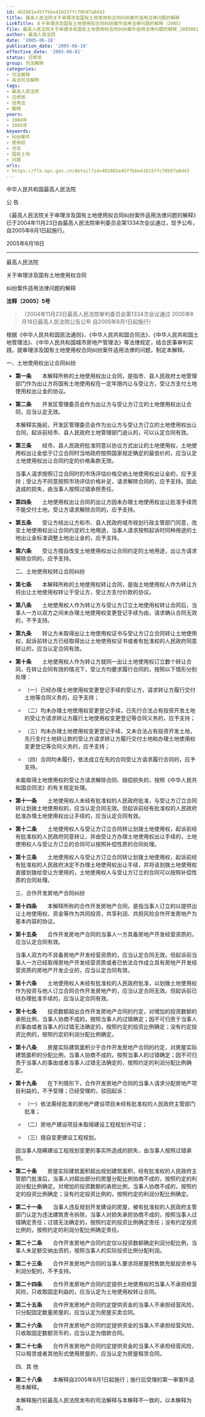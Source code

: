 ```yaml
---
id: 402881e45ffbbe41015ffc70b97a0d43
title: 最高人民法院关于审理涉及国有土地使用权合同纠纷案件适用法律问题的解释
LinkTitle: 关于审理涉及国有土地使用权合同纠纷案件适用法律问题的解释（2005）
file: 最高人民法院关于审理涉及国有土地使用权合同纠纷案件适用法律问题的解释_20050618_402881e45ffbbe41015ffc70b97a0d43.docx
author: 最高人民法院
date: '2005-06-18'
publication_date: '2005-06-18'
effective_date: '2005-08-01'
status: 已修改
group: 司法解释
categories:
- 司法解释
- 高法司法解释
tags:
- 最高人民法院
- 已修改
- 适用法
- 解释
years:
- 2004年
- 2005年
keywords:
- 纠纷案件
- 使用权
- 涉及
- 国有土地
- 问题
urls:
- https://flk.npc.gov.cn/detail?id=402881e45ffbbe41015ffc70b97a0d43
---
```


中华人民共和国最高人民法院

公 告

《最高人民法院关于审理涉及国有土地使用权合同纠纷案件适用法律问题的解释》已于2004年11月23日由最高人民法院审判委员会第1334次会议通过，现予公布，自2005年8月1日起施行。

2005年6月18日

---

最高人民法院

关于审理涉及国有土地使用权合同

纠纷案件适用法律问题的解释

**法释〔2005〕5号**

> （2004年11月23日最高人民法院审判委员会第1334次会议通过 2005年6月18日最高人民法院公告公布 自2005年8月1日起施行）

根据《中华人民共和国民法通则》、《中华人民共和国合同法》、《中华人民共和国土地管理法》、《中华人民共和国城市房地产管理法》等法律规定，结合民事审判实践，就审理涉及国有土地使用权合同纠纷案件适用法律的问题，制定本解释。

一、土地使用权出让合同纠纷

- **第一条**　　本解释所称的土地使用权出让合同，是指市、县人民政府土地管理部门作为出让方将国有土地使用权在一定年限内让与受让方，受让方支付土地使用权出让金的协议。

- **第二条**　　开发区管理委员会作为出让方与受让方订立的土地使用权出让合同，应当认定无效。

  本解释实施前，开发区管理委员会作为出让方与受让方订立的土地使用权出让合同，起诉前经市、县人民政府土地管理部门追认的，可以认定合同有效。

- **第三条**　　经市、县人民政府批准同意以协议方式出让的土地使用权，土地使用权出让金低于订立合同时当地政府按照国家规定确定的最低价的，应当认定土地使用权出让合同约定的价格条款无效。

  当事人请求按照订立合同时的市场评估价格交纳土地使用权出让金的，应予支持；受让方不同意按照市场评估价格补足，请求解除合同的，应予支持。因此造成的损失，由当事人按照过错承担责任。

- **第四条**　　土地使用权出让合同的出让方因未办理土地使用权出让批准手续而不能交付土地，受让方请求解除合同的，应予支持。

- **第五条**　　受让方经出让方和市、县人民政府城市规划行政主管部门同意，改变土地使用权出让合同约定的土地用途，当事人请求按照起诉时同种用途的土地出让金标准调整土地出让金的，应予支持。

- **第六条**　　受让方擅自改变土地使用权出让合同约定的土地用途，出让方请求解除合同的，应予支持。

  二、土地使用权转让合同纠纷

- **第七条**　　本解释所称的土地使用权转让合同，是指土地使用权人作为转让方将出让土地使用权转让于受让方，受让方支付价款的协议。

- **第八条**　　土地使用权人作为转让方与受让方订立土地使用权转让合同后，当事人一方以双方之间未办理土地使用权变更登记手续为由，请求确认合同无效的，不予支持。

- **第九条**　　转让方未取得出让土地使用权证书与受让方订立合同转让土地使用权，起诉前转让方已经取得出让土地使用权证书或者有批准权的人民政府同意转让的，应当认定合同有效。

- **第十条**　　土地使用权人作为转让方就同一出让土地使用权订立数个转让合同，在转让合同有效的情况下，受让方均要求履行合同的，按照以下情形分别处理：

  - （一）已经办理土地使用权变更登记手续的受让方，请求转让方履行交付土地等合同义务的，应予支持；

  - （二）均未办理土地使用权变更登记手续，已先行合法占有投资开发土地的受让方请求转让方履行土地使用权变更登记等合同义务的，应予支持；

  - （三）均未办理土地使用权变更登记手续，又未合法占有投资开发土地，先行支付土地转让款的受让方请求转让方履行交付土地和办理土地使用权变更登记等合同义务的，应予支持；

  - （四）合同均未履行，依法成立在先的合同受让方请求履行合同的，应予支持。

  未能取得土地使用权的受让方请求解除合同、赔偿损失的，按照《中华人民共和国合同法》的有关规定处理。

- **第十一条**　　土地使用权人未经有批准权的人民政府批准，与受让方订立合同转让划拨土地使用权的，应当认定合同无效。但起诉前经有批准权的人民政府批准办理土地使用权出让手续的，应当认定合同有效。

- **第十二条**　　土地使用权人与受让方订立合同转让划拨土地使用权，起诉前经有批准权的人民政府同意转让，并由受让方办理土地使用权出让手续的，土地使用权人与受让方订立的合同可以按照补偿性质的合同处理。

- **第十三条**　　土地使用权人与受让方订立合同转让划拨土地使用权，起诉前经有批准权的人民政府决定不办理土地使用权出让手续，并将该划拨土地使用权直接划拨给受让方使用的，土地使用权人与受让方订立的合同可以按照补偿性质的合同处理。

  三、合作开发房地产合同纠纷

- **第十四条**　　本解释所称的合作开发房地产合同，是指当事人订立的以提供出让土地使用权、资金等作为共同投资，共享利润、共担风险合作开发房地产为基本内容的协议。

- **第十五条**　　合作开发房地产合同的当事人一方具备房地产开发经营资质的，应当认定合同有效。

  当事人双方均不具备房地产开发经营资质的，应当认定合同无效。但起诉前当事人一方已经取得房地产开发经营资质或者已依法合作成立具有房地产开发经营资质的房地产开发企业的，应当认定合同有效。

- **第十六条**　　土地使用权人未经有批准权的人民政府批准，以划拨土地使用权作为投资与他人订立合同合作开发房地产的，应当认定合同无效。但起诉前已经办理批准手续的，应当认定合同有效。

- **第十七条**　　投资数额超出合作开发房地产合同的约定，对增加的投资数额的承担比例，当事人协商不成的，按照当事人的过错确定；因不可归责于当事人的事由或者当事人的过错无法确定的，按照约定的投资比例确定；没有约定投资比例的，按照约定的利润分配比例确定。

- **第十八条**　　房屋实际建筑面积少于合作开发房地产合同的约定，对房屋实际建筑面积的分配比例，当事人协商不成的，按照当事人的过错确定；因不可归责于当事人的事由或者当事人过错无法确定的，按照约定的利润分配比例确定。

- **第十九条**　　在下列情形下，合作开发房地产合同的当事人请求分配房地产项目利益的，不予受理；已经受理的，驳回起诉：

  - （一）依法需经批准的房地产建设项目未经有批准权的人民政府主管部门批准；

  - （二）房地产建设项目未取得建设工程规划许可证；

  - （三）擅自变更建设工程规划。

  因当事人隐瞒建设工程规划变更的事实所造成的损失，由当事人按照过错承担。

- **第二十条**　　房屋实际建筑面积超出规划建筑面积，经有批准权的人民政府主管部门批准后，当事人对超出部分的房屋分配比例协商不成的，按照约定的利润分配比例确定。对增加的投资数额的承担比例，当事人协商不成的，按照约定的投资比例确定；没有约定投资比例的，按照约定的利润分配比例确定。

- **第二十一条**　　当事人违反规划开发建设的房屋，被有批准权的人民政府主管部门认定为违法建筑责令拆除，当事人对损失承担协商不成的，按照当事人过错确定责任；过错无法确定的，按照约定的投资比例确定责任；没有约定投资比例的，按照约定的利润分配比例确定责任。

- **第二十二条**　　合作开发房地产合同约定仅以投资数额确定利润分配比例，当事人未足额交纳出资的，按照当事人的实际投资比例分配利润。

- **第二十三条**　　合作开发房地产合同的当事人要求将房屋预售款充抵投资参与利润分配的，不予支持。

- **第二十四条**　　合作开发房地产合同约定提供土地使用权的当事人不承担经营风险，只收取固定利益的，应当认定为土地使用权转让合同。

- **第二十五条**　　合作开发房地产合同约定提供资金的当事人不承担经营风险，只分配固定数量房屋的，应当认定为房屋买卖合同。

- **第二十六条**　　合作开发房地产合同约定提供资金的当事人不承担经营风险，只收取固定数额货币的，应当认定为借款合同。

- **第二十七条**　　合作开发房地产合同约定提供资金的当事人不承担经营风险，只以租赁或者其他形式使用房屋的，应当认定为房屋租赁合同。

  四、其  他

- **第二十八条**　　本解释自2005年8月1日起施行；施行后受理的第一审案件适用本解释。

  本解释施行前最高人民法院发布的司法解释与本解释不一致的，以本解释为准。
